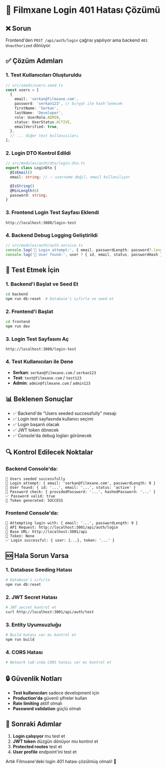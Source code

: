 # 🔐 Filmxane Login 401 Hatası Çözümü

## ❌ Sorun
Frontend'den `POST /api/auth/login` çağrısı yapılıyor ama backend `401 Unauthorized` dönüyor.

## ✅ Çözüm Adımları

### 1. **Test Kullanıcıları Oluşturuldu**
```typescript
// src/seeds/users.seed.ts
const users = [
  {
    email: 'serkan@filmxane.com',
    password: 'serkan123', // bcrypt ile hash'lenecek
    firstName: 'Serkan',
    lastName: 'Developer',
    role: UserRole.ADMIN,
    status: UserStatus.ACTIVE,
    emailVerified: true,
  },
  // ... diğer test kullanıcıları
];
```

### 2. **Login DTO Kontrol Edildi**
```typescript
// src/modules/auth/dto/login.dto.ts
export class LoginDto {
  @IsEmail()
  email: string; // ✅ username değil, email kullanılıyor

  @IsString()
  @MinLength(6)
  password: string;
}
```

### 3. **Frontend Login Test Sayfası Eklendi**
```
http://localhost:3000/login-test
```

### 4. **Backend Debug Logging Geliştirildi**
```typescript
// src/modules/auth/auth.service.ts
console.log('🔐 Login attempt:', { email, passwordLength: password?.length });
console.log('👤 User found:', user ? { id, email, status, passwordHash } : 'NOT_FOUND');
```

## 🚀 Test Etmek İçin

### **1. Backend'i Başlat ve Seed Et**
```bash
cd backend
npm run db:reset  # Database'i sıfırla ve seed et
```

### **2. Frontend'i Başlat**
```bash
cd frontend
npm run dev
```

### **3. Login Test Sayfasını Aç**
```
http://localhost:3000/login-test
```

### **4. Test Kullanıcıları ile Dene**
- **Serkan**: `serkan@filmxane.com` / `serkan123`
- **Test**: `test@filmxane.com` / `test123`
- **Admin**: `admin@filmxane.com` / `admin123`

## 📊 Beklenen Sonuçlar

- ✅ Backend'de "Users seeded successfully" mesajı
- ✅ Login test sayfasında kullanıcı seçimi
- ✅ Login başarılı olacak
- ✅ JWT token dönecek
- ✅ Console'da debug logları görünecek

## 🔍 Kontrol Edilecek Noktalar

### **Backend Console'da:**
```
👥 Users seeded successfully
🔐 Login attempt: { email: 'serkan@filmxane.com', passwordLength: 9 }
👤 User found: { id: '...', email: '...', status: 'active' }
🔑 Password check: { providedPassword: '...', hashedPassword: '...' }
✅ Password valid: true
🎫 Token generated: SUCCESS
```

### **Frontend Console'da:**
```
🔐 Attempting login with: { email: '...', passwordLength: 9 }
🚀 API Request: http://localhost:3001/api/auth/login
📡 Base URL: http://localhost:3001/api
🔑 Token: None
✅ Login successful: { user: {...}, token: '...' }
```

## 🆘 Hala Sorun Varsa

### 1. **Database Seeding Hatası**
```bash
# Database'i sıfırla
npm run db:reset
```

### 2. **JWT Secret Hatası**
```bash
# JWT secret kontrol et
curl http://localhost:3001/api/auth/test
```

### 3. **Entity Uyumsuzluğu**
```bash
# Build hatası var mı kontrol et
npm run build
```

### 4. **CORS Hatası**
```bash
# Network tab'ında CORS hatası var mı kontrol et
```

## 🔒 Güvenlik Notları

- **Test kullanıcıları** sadece development için
- **Production'da** güvenli şifreler kullan
- **Rate limiting** aktif olmalı
- **Password validation** güçlü olmalı

## 🎯 Sonraki Adımlar

1. **Login çalışıyor** mu test et
2. **JWT token** düzgün dönüyor mu kontrol et
3. **Protected routes** test et
4. **User profile** endpoint'ini test et

Artık Filmxane'deki login 401 hatası çözülmüş olmalı! 🚀
